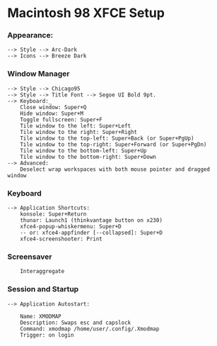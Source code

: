 # Macintosh 98 XFCE Setup


### Appearance: 

    --> Style --> Arc-Dark
    --> Icons --> Breeze Dark

### Window Manager

    --> Style --> Chicago95
    --> Style --> Title Font --> Segoe UI Bold 9pt.
    --> Keyboard:_
        Close window: Super+Q
        Hide window: Super+M
        Toggle fullscreen: Super+F
        Tile window to the left: Super+Left
        Tile window to the right: Super+Right
        Tile window to the top-left: Super+Back (or Super+PgUp)
        Tile window to the top-right: Super+Forward (or Super+PgDn)
        Tile window to the bottom-left: Super+Up
        Tile window to the bottom-right: Super+Down
    --> Advanced:
        Deselect wrap workspaces with both mouse pointer and dragged window

### Keyboard

    --> Application Shortcuts:
        konsole: Super+Return
        thunar: Launch1 (thinkvantage button on x230)
        xfce4-popup-whiskermenu: Super+D
        -- or: xfce4-appfinder [--collapsed]: Super+D
        xfce4-screenshooter: Print

### Screensaver

        Interaggregate

### Session and Startup

    --> Application Autostart:

        Name: XMODMAP
        Description: Swaps esc and capslock
        Command: xmodmap /home/user/.config/.Xmodmap
        Trigger: on login

